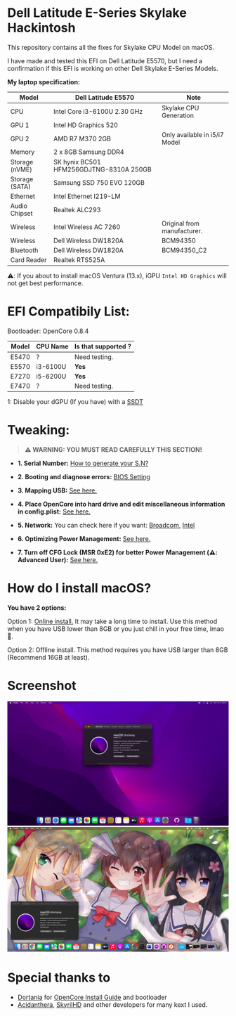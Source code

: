 # Dell Latitude E-Series Skylake Hackintosh
This repository contains all the fixes for Skylake CPU Model on macOS.

I have made and tested this EFI on Dell Latitude E5570, but I need a confirmation if this EFI is working on other Dell Skylake E-Series Models.

**My laptop specification:**

| Model  | Dell Latitude E5570 | Note |
| ------------- | ------------- | --------|
| CPU | Intel Core i3-6100U 2.30 GHz | Skylake CPU Generation |
| GPU 1 | Intel HD Graphics 520 | |
| GPU 2 | AMD R7 M370 2GB | Only available in i5/i7 Model |
| Memory | 2 x 8GB Samsung DDR4 |  |
| Storage (nVME) | SK hynix BC501 HFM256GDJTNG-8310A 250GB |  |
| Storage (SATA) | Samsung SSD 750 EVO 120GB |  |
| Ethernet | Intel Ethernet I219-LM |  |
| Audio Chipset | Realtek ALC293 |  |
| Wireless | Intel Wireless AC 7260 | Original from manufacturer. |
| Wireless | Dell Wireless DW1820A | BCM94350 |
| Bluetooth | Dell Wireless DW1820A | BCM94350_C2 |
| Card Reader | Realtek RTS525A |  |

⚠️: If you about to install macOS Ventura (13.x), iGPU `Intel HD Graphics` will not get best performance.

# EFI Compatibily List:
Bootloader: OpenCore 0.8.4

| Model | CPU Name | Is that supported ? |
| ---- | ------ | ------ |
| E5470 |  ? | Need testing. | 
| E5570 |  i3-6100U | **Yes** | 
| E7270 |  i5-6200U | **Yes** |
| E7470 |  ? | Need testing. |

1: Disable your dGPU (If you have) with a [SSDT](https://dortania.github.io/Getting-Started-With-ACPI/Laptops/laptop-disable.html)

# Tweaking:
> **⚠️ WARNING: YOU MUST READ CAREFULLY THIS SECTION!**

- **1. Serial Number:** [How to generate your S.N?](https://github.com/quynkk1/e-series-skylake-hackintosh-dell/blob/main/Tutorials/SN-Gen.md)

- **2. Booting and diagnose errors:** [BIOS Setting](https://github.com/quynkk1/e-series-skylake-hackintosh-dell/blob/main/Tutorials/BIOS.md)

- **3. Mapping USB:** [See here.](https://github.com/USBToolBox/tool#usage)

- **4. Place OpenCore into hard drive and edit miscellaneous information in config.plist:** [See here.]()

- **5. Network:** You can check here if you want: [Broadcom](https://github.com/quynkk1/e-series-skylake-hackintosh-dell/blob/main/Tutorials/Wireless-Broadcom.md), [Intel](https://github.com/quynkk1/e-series-skylake-hackintosh-dell/blob/main/Tutorials/Wireless-Intel.md)

- **6. Optimizing Power Management:** [See here.](https://dortania.github.io/OpenCore-Post-Install/universal/pm.html#using-cpu-friend)

- **7. Turn off CFG Lock (MSR 0xE2) for better Power Management (⚠️: Advanced User):** [See here.](https://github.com/dreamwhite/bios-extraction-guide/tree/master/Dell)


# How do I install macOS?

**You have 2 options:**

Option 1: [Online install.](https://dortania.github.io/OpenCore-Install-Guide/installer-guide/) It may take a long time to install. Use this method when you have USB lower than 8GB or you just chill in your free time, lmao 🐸.

Option 2: Offline install. This method requires you have USB larger than 8GB (Recommend 16GB at least).

# Screenshot
![SCS1](https://github.com/quynkk1/e-series-skylake-hackintosh-dell/blob/main/Image/Image.jpeg)
![SCS2](https://github.com/quynkk1/e-series-skylake-hackintosh-dell/blob/main/Image/Image%202.png)

# Special thanks to
- [Dortania](https://github.com/dortania) for [OpenCore Install Guide](https://dortania.github.io/OpenCore-Install-Guide/) and bootloader
- [Acidanthera](https://github.com/acidanthera), [SkyrilHD](https://github.com/SkyrilHD) and other developers for many kext I used.
